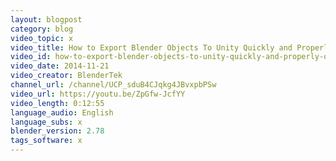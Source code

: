 ```yaml
---
layout: blogpost
category: blog
video_topic: x
video_title: How to Export Blender Objects To Unity Quickly and Properly - QuickTip -v 2.73 beta & 4.6
video_id: how-to-export-blender-objects-to-unity-quickly-and-properly-quicktip--v-273-beta--46
video_date: 2014-11-21
video_creator: BlenderTek
channel_url: /channel/UCP_sduB4CJqkg4JBvxpbPSw
video_url: https://youtu.be/ZpGfw-JcfYY
video_length: 0:12:55
language_audio: English
language_subs: x
blender_version: 2.78
tags_software: x
---
```


